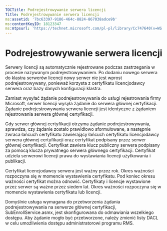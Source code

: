 ```yaml
---
TOCTitle: Podrejestrowywanie serwera licencji
Title: Podrejestrowywanie serwera licencji
ms:assetid: '7bc63397-9186-464c-8824-867038adce9b'
ms:contentKeyID: 18123347
ms:mtpsurl: 'https://technet.microsoft.com/pl-pl/library/Cc747640(v=WS.10)'
---
```


Podrejestrowywanie serwera licencji
===================================

Serwery licencji są automatycznie rejestrowane podczas zastrzegania w procesie nazywanym podrejestrowywaniem. Po dodaniu nowego serwera do klastra serwerów licencji nowy serwer nie jest wprost podrejestrowywany, ponieważ korzysta z certyfikatu licencjodawcy serwera oraz bazy danych konfiguracji klastra.

Zamiast wysyłać żądanie podrejestrowywania do usługi rejestrowania firmy Microsoft, serwer licencji wysyła żądanie do serwera głównej certyfikacji. Żądanie podrejestrowywania serwera licencji jest identyczne z żądaniem rejestrowania serwera głównej certyfikacji.

Gdy serwer głównej certyfikacji otrzyma żądanie podrejestrowywania, sprawdza, czy żądanie zostało prawidłowo sformułowane, a następnie zwraca łańcuch certyfikatu zawierający łańcuch certyfikatu licencjodawcy serwera głównej certyfikacji oraz certyfikat podpisany przez serwer głównej certyfikacji. Certyfikat zawiera klucz publiczny serwera podpisany za pomocą klucza prywatnego serwera głównego certyfikacji. Certyfikat udziela serwerowi licencji prawa do wystawiania licencji użytkowania i publikacji.

Certyfikat licencjodawcy serwera jest ważny przez rok. Okres ważności rozpoczyna się w momencie wystawienia certyfikatu. Pod koniec okresu ważności certyfikat można odnowić. Certyfikaty i licencje wystawione przez serwer są ważne przez siedem lat. Okres ważności rozpoczyna się w momencie wystawienia certyfikatu lub licencji.

Domyślnie usługa wymagana do przetworzenia żądania podrejestrowywania na serwerze głównej certyfikacji, SubEnrollService.asmx, jest skonfigurowana do odmawiania wszelkiego dostępu. Aby żądanie mogło być przetworzone, należy zmienić listy DACL w celu umożliwienia dostępu administratorowi programu RMS.
